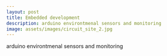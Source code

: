 ```yaml
---
layout: post
title: Embedded development
description: arduino environtmenal sensors and monitoring
image: assets/images/circuit_site_2.jpg
---
```


arduino environtmenal sensors and monitoring

